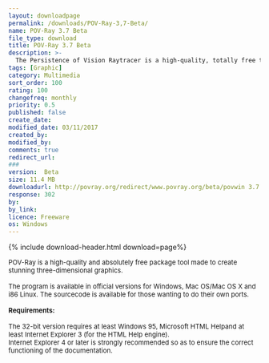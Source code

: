 ```yaml
---
layout: downloadpage
permalink: /downloads/POV-Ray-3,7-Beta/
name: POV-Ray 3.7 Beta
file_type: download
title: POV-Ray 3.7 Beta
description: >-
  The Persistence of Vision Raytracer is a high-quality, totally free tool for creating stunning three-dimensional graphics
tags: [Graphic]
category: Multimedia
sort_order: 100
rating: 100
changefreq: monthly
priority: 0.5
published: false
create_date:
modified_date: 03/11/2017
created_by:
modified_by:
comments: true
redirect_url:
###
version:  Beta
size: 11.4 MB
downloadurl: http://povray.org/redirect/www.povray.org/beta/povwin 3.7.beta.13a.zip
response: 302
by:
by_link:
licence: Freeware
os: Windows
---
```


{% include download-header.html download=page%}

<p style="fix-download-text !important">
<p><font size="2"><p>POV-Ray is a high-quality and absolutely free package tool made to create stunning three-dimensional graphics.<br />
<br />
The program is available in official versions for Windows, Mac OS/Mac OS X and i86 Linux. The sourcecode is available for those wanting to do their own ports. <br />
<br />
<span><strong>Requirements:</strong></span><br />
<br />
The 32-bit version requires at least Windows 95, Microsoft HTML Helpand at least Internet Explorer 3 (for the HTML Help engine). <br />
Internet Explorer 4 or later is strongly recommended so as to ensure the correct functioning of the documentation.</p></p></p>
